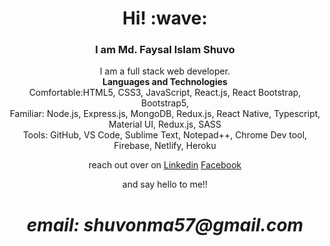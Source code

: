 <h1 align='center'> Hi! :wave:</h1>
<h3 align='center'>I am Md. Faysal Islam Shuvo</h3>
<p align='center'>
I am a full stack web developer. </br>
   <strong>Languages and Technologies</strong> </br>
<bold>Comfortable:</bold>HTML5, CSS3, JavaScript, React.js, React Bootstrap, Bootstrap5,  </br>Familiar:  Node.js, Express.js, MongoDB, Redux.js, React Native, Typescript, Material UI, Redux.js, SASS  </br>
Tools: GitHub, VS Code, Sublime Text, Notepad++, Chrome 
Dev tool, Firebase, Netlify, Heroku 

</p>
<div align='center'> reach out over on <a href="https://www.linkedin.com/in/md-faysal-islam-shuvo/">Linkedin</a> <a href="https://www.facebook.com/faysalislamsh">Facebook</a></div>

<p align='center'>
  and say hello to me!! 
</p>
<h1 align='center'><i>email: shuvonma57@gmail.com</i></h1>


